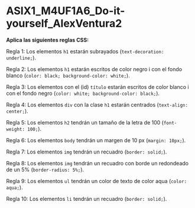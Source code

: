 # ASIX1_M4UF1A6_Do-it-yourself_AlexVentura2
**Aplica las siguientes reglas CSS:**

Regla 1: Los elementos ```h1``` estarán subrayados (```text-decoration: underline;```).

Regla 2: Los elementos ```h1``` estarán escritos de color negro i con el fondo blanco (```color: black; background-color: white;```).

Regla 3: Los elementos con el (id) ```título``` estarán escritos de color blanco i con el fondo negro (```color: white; background-color: black;```).

Regla 4: Los elementos ```div``` con la clase ```h1``` estarán centrados (```text-align: center;```). 

Regla 5: Los elementos ```h2``` tendrán un tamaño de la letra de 100 (```font-weight: 100;```).

Regla 6: Los elementos ```body``` tendrán un margen de 10 px (```margin: 10px;```).

Regla 7: Los elementos ```img``` tendrán un recuadro (```border: solid;```).

Regla 8: Los elementos ```img``` tendrán un recuadro con borde un redondeado de un 5% (```border-radius: 5%;```).

Regla 9: Los elementos ```ul``` tendrán un color de texto de color aqua (```color: aqua;```).

Regla 10: Los elementos ```li``` tendrán un recuadro (```border: solid;```).
